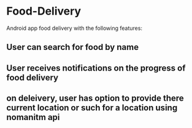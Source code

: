 # Food-Delivery
Android app food delivery with the following features:
## User can search for food by name
## User receives notifications on the progress of food delivery
## on deleivery, user has option to provide there current location or such for a location using nomanitm api
